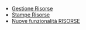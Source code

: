 - [Gestione Risorse](Sorgenti/DOC/OJ/PGM/BRRI01)
- [Stampe Risorse](Sorgenti/DOC/OJ/PGM/BRRI51)
- [Nuove funzionalità RISORSE](Sorgenti/DOC_OPE/TA/B£AMO/BRRISO_01)

